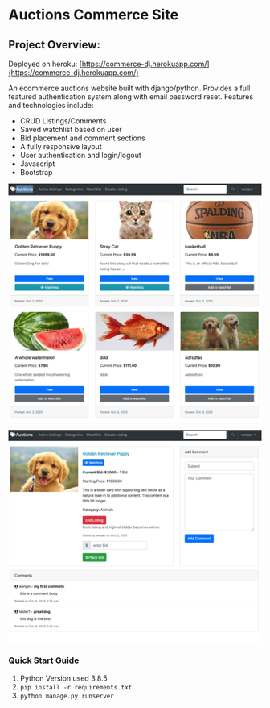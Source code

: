 # Auctions Commerce Site

## Project Overview:


Deployed on heroku: [https://commerce-dj.herokuapp.com/](https://commerce-dj.herokuapp.com/)

An ecommerce auctions website built with django/python. Provides a full featured authentication system along with email password reset. Features and technologies include:

- CRUD Listings/Comments
- Saved watchlist based on user
- Bid placement and comment sections
- A fully responsive layout
- User authentication and login/logout
- Javascript
- Bootstrap


![auctions](staticfiles/images/sslist.png)

![auctions](staticfiles/images/ssdetail.png)


### Quick Start Guide

1. Python Version used 3.8.5
2. `pip install -r requirements.txt`
3. `python manage.py runserver`



